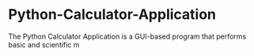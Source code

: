 # Python-Calculator-Application
The Python Calculator Application is a GUI-based program that performs basic and scientific m
